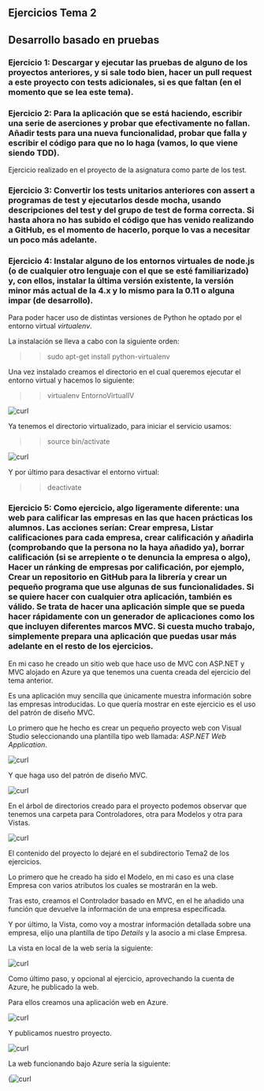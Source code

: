 ## Ejercicios Tema 2

## Desarrollo basado en pruebas

### Ejercicio 1: Descargar y ejecutar las pruebas de alguno de los proyectos anteriores, y si sale todo bien, hacer un pull request a este proyecto con tests adicionales, si es que faltan (en el momento que se lea este tema).

### Ejercicio 2: Para la aplicación que se está haciendo, escribir una serie de aserciones y probar que efectivamente no fallan. Añadir tests para una nueva funcionalidad, probar que falla y escribir el código para que no lo haga (vamos, lo que viene siendo TDD).

Ejercicio realizado en el proyecto de la asignatura como parte de los test.

### Ejercicio 3: Convertir los tests unitarios anteriores con assert a programas de test y ejecutarlos desde mocha, usando descripciones del test y del grupo de test de forma correcta. Si hasta ahora no has subido el código que has venido realizando a GitHub, es el momento de hacerlo, porque lo vas a necesitar un poco más adelante.



### Ejercicio 4: Instalar alguno de los entornos virtuales de node.js (o de cualquier otro lenguaje con el que se esté familiarizado) y, con ellos, instalar la última versión existente, la versión minor más actual de la 4.x y lo mismo para la 0.11 o alguna impar (de desarrollo).

Para poder hacer uso de distintas versiones de Python he optado por el entorno virtual *virtualenv*.

La instalación se lleva a cabo con la siguiente orden:

>>sudo apt-get install python-virtualenv

Una vez instalado creamos el directorio en el cual queremos ejecutar el entorno virtual y hacemos lo siguiente:

>>virtualenv EntornoVirtualIV


![curl](https://github.com/franfermi/Ejercicios_IV/blob/master/Tema2/Capturas/crear_entorno_virtual.png)

Ya tenemos el directorio virtualizado, para iniciar el servicio usamos:

>>source bin/activate

![curl](https://github.com/franfermi/Ejercicios_IV/blob/master/Tema2/Capturas/iniciar_virtualenv.png)

Y por último para desactivar el entorno virtual:

>>deactivate

### Ejercicio 5: Como ejercicio, algo ligeramente diferente: una web para calificar las empresas en las que hacen prácticas los alumnos. Las acciones serían:  Crear empresa, Listar calificaciones para cada empresa, crear calificación y añadirla (comprobando que la persona no la haya añadido ya), borrar calificación (si se arrepiente o te denuncia la empresa o algo), Hacer un ránking de empresas por    calificación, por ejemplo, Crear un repositorio en GitHub para la librería y crear un pequeño programa que use algunas de sus funcionalidades. Si se quiere hacer con cualquier otra aplicación, también es válido. Se trata de hacer una aplicación simple que se pueda hacer rápidamente con un generador de aplicaciones como los que incluyen diferentes marcos MVC. Si cuesta mucho trabajo, simplemente prepara una aplicación que puedas usar más adelante en el resto de los ejercicios.

En mi caso he creado un sitio web que hace uso de MVC con ASP.NET y MVC alojado en Azure ya que tenemos una cuenta creada del ejercicio del tema anterior.

Es una aplicación muy sencilla que únicamente muestra información sobre las empresas introducidas. Lo que quería mostrar en este ejercicio es el uso del patrón de diseño MVC.

Lo primero que he hecho es crear un pequeño proyecto web con Visual Studio seleccionando una plantilla tipo web llamada: *ASP.NET Web Application*.

![curl](https://github.com/franfermi/Ejercicios_IV/blob/master/Tema2/Capturas/AppWeb_ASPNET.PNG)

Y que haga uso del patrón de diseño MVC.

![curl](https://github.com/franfermi/Ejercicios_IV/blob/master/Tema2/Capturas/MVC.PNG)

En el árbol de directorios creado para el proyecto podemos observar que tenemos una carpeta para Controladores, otra para Modelos y otra para Vistas.

![curl](https://github.com/franfermi/Ejercicios_IV/blob/master/Tema2/Capturas/raiz_proyecto.PNG)

El contenido del proyecto lo dejaré en el subdirectorio Tema2 de los ejercicios.

Lo primero que he creado ha sido el Modelo, en mi caso es una clase Empresa con varios atributos los cuales se mostrarán en la web.

Tras esto, creamos el Controlador basado en MVC, en el he añadido una función que devuelve la información de una empresa especificada.

Y por último, la Vista, como voy a mostrar información detallada sobre una empresa, elijo una plantilla de tipo *Details* y la asocio a mi clase Empresa.

La vista en local de la web sería la siguiente:

![curl](https://github.com/franfermi/Ejercicios_IV/blob/master/Tema2/Capturas/web_localhost.PNG)

Como último paso, y opcional al ejercicio, aprovechando la cuenta de Azure, he publicado la web.

Para ellos creamos una aplicación web en Azure.

![curl](https://github.com/franfermi/Ejercicios_IV/blob/master/Tema2/Capturas/app_web_azure.PNG)

Y publicamos nuestro proyecto.

![curl](https://github.com/franfermi/Ejercicios_IV/blob/master/Tema2/Capturas/publicar_azure.PNG)

La web funcionando bajo Azure sería la siguiente:

(![curl](https://github.com/franfermi/Ejercicios_IV/blob/master/Tema2/Capturas/publicar_azure.PNG)
